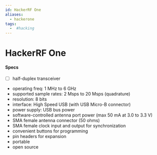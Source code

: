 ```yaml
---
id: HackerRF One
aliases:
  - hackerone
tags:
  -  #hacking
---
```


# HackerRF One

#### Specs

- [ ] half-duplex transceiver
- operating freq: 1 MHz to 6 GHz
- supported sample rates: 2 Msps to 20 Msps (quadrature)
- resolution: 8 bits
- interface: High Speed USB (with USB Micro-B connector)
- power supply: USB bus power
- software-controlled antenna port power (max 50 mA at 3.0 to 3.3 V)
- SMA female antenna connector (50 ohms)
- SMA female clock input and output for synchronization
- convenient buttons for programming
- pin headers for expansion
- portable
- open source
